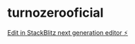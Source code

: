 # turnozerooficial

[Edit in StackBlitz next generation editor ⚡️](https://stackblitz.com/~/github.com/Ayano-Who15K/turnozerooficial)